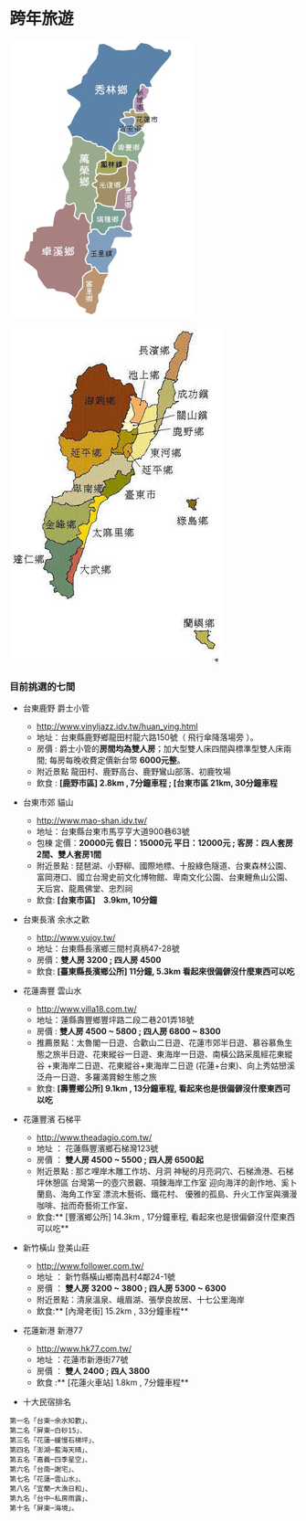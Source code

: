 # 跨年旅遊

![](./images/0/1045192322.jpg)

![](./images/0/map3.jpg)

### 目前挑選的七間
- 台東鹿野 爵士小管
    - http://www.vinyljazz.idv.tw/huan_ying.html
    - 地址：台東縣鹿野鄉龍田村龍六路150號（ 飛行傘降落場旁 ）。
    - 房價 : 爵士小管的**房間均為雙人房**；加大型雙人床四間與標準型雙人床兩間;  每房每晚收費定價新台幣 **6000元整**。
    - 附近景點 龍田村、鹿野高台、鹿野鸞山部落、初鹿牧場
    - 飲食 : **[鹿野市區] 2.8km , 7分鐘車程 ; [台東市區 21km, 30分鐘車程**
- 台東市郊 貓山
    - http://www.mao-shan.idv.tw/
    - 地址：台東縣台東市馬亨亨大道900巷63號
    - 包棟  定價：**20000元  假日：15000元  平日：12000元 ; 客房：四人套房2間、雙人套房1間**
    - 附近景點 : 琵琶湖、小野柳、國際地標、十股綠色隧道、台東森林公園、富岡港口、國立台灣史前文化博物館、卑南文化公園、台東鯉魚山公園、天后宮、龍鳳佛堂、忠烈祠
    - 飲食: **[台東市區]　3.9km, 10分鐘**
- 台東長濱 余水之歡
    - http://www.yujoy.tw/
    - 地址：台東縣長濱鄉三間村真柄47-28號
    - 房價：**雙人房 3200 ; 四人房 4500**
    - 飲食: **[臺東縣長濱鄉公所] 11分鐘, 5.3km 看起來很偏僻沒什麼東西可以吃**
- 花蓮壽豐 雲山水
    - http://www.villa18.com.tw/
    - 地址：蓮縣壽豐鄉豐坪路二段二巷201弄18號
    - 房價 : **雙人房 4500 ~ 5800 ; 四人房 6800 ~ 8300**
    - 推薦景點：太魯閣一日遊、合歡山二日遊、花蓮市郊半日遊、慕谷慕魚生態之旅半日遊、花東縱谷一日遊、東海岸一日遊、南橫公路采風經花東縱谷
+東海岸二日遊、花東縱谷+東海岸二日遊
(花蓮+台東)、向上秀姑巒溪泛舟一日遊、多羅滿賞鯨生態之旅
    - 飲食: **[壽豐鄉公所] 9.1km , 13分鐘車程, 看起來也是很偏僻沒什麼東西可以吃**
- 花蓮豐濱 石梯平
    - http://www.theadagio.com.tw/
    - 地址 ： 花蓮縣豐濱鄉石梯灣123號
    - 房價 ： **雙人房 4500 ~ 5500 ; 四人房 6500起**
    - 附近景點 : 那ㄜ哩岸木雕工作坊、月洞 神秘的月亮洞穴、石梯漁港、石梯坪休憩區 台灣第一的壺穴景觀、項鍊海岸工作室 迎向海洋的創作地、奚卜蘭島、海角工作室 漂流木藝術、鐵花村、 優雅的孤島、升火工作室與瀰漫咖啡、拙而奇藝術工作室、
    - 飲食:** [豐濱鄉公所] 14.3km , 17分鐘車程, 看起來也是很偏僻沒什麼東西可以吃**
- 新竹橫山 登美山莊
    - http://www.follower.com.tw/
    - 地址 ： 新竹縣橫山鄉南昌村4鄰24-1號
    - 房價 ： **雙人房 3200 ~ 3800 ; 四人房 5300 ~ 6300**
    - 附近景點：清泉溫泉、峨眉湖、張學良故居、十七公里海岸
    - 飲食:** [內灣老街] 15.2km , 33分鐘車程**
- 花蓮新港  新港77
    - http://www.hk77.com.tw/
    - 地址 ：花蓮市新港街77號
    - 房價 ： **雙人 2400 ; 四人 3800**
    - 飲食 :** [花蓮火車站] 1.8km , 7分鐘車程**




- 十大民宿排名

```
第一名「台東─余水知歡」、
第二名「屏東─白砂15」、
第三名「花蓮─緩慢石梯坪」、
第四名「澎湖─藍海天晴」、
第五名「嘉義─四季星空」、
第六名「台南─謝宅」、
第七名「花蓮─雲山水」、
第八名「宜蘭─大漁日和」、
第九名「台中─私房雨露」、
第十名「屏東─海境」。
```
